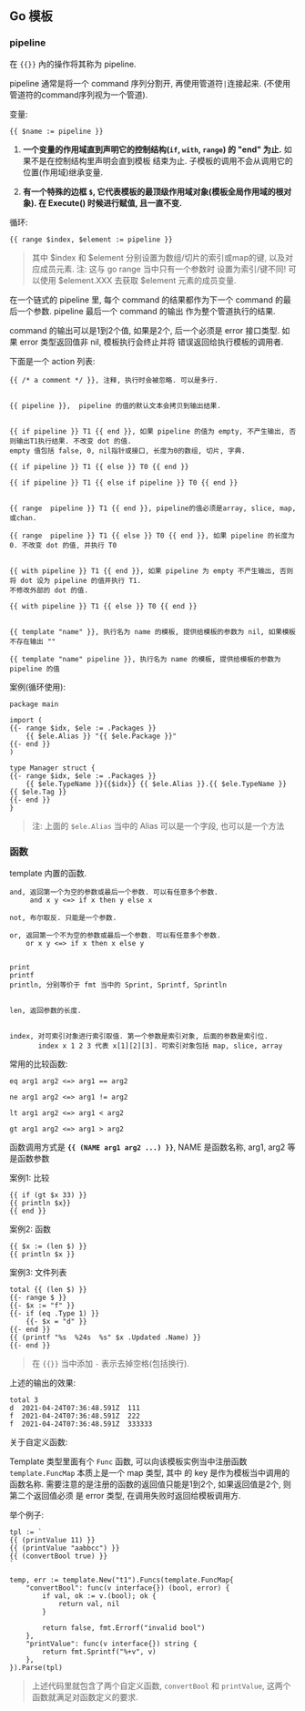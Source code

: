 ## Go 模板

### pipeline

在 `{{}}` 內的操作将其称为 pipeline. 

pipeline 通常是将一个 command 序列分割开, 再使用管道符`|`连接起来. (不使用管道符的command序列视为一个管道).

变量:

```
{{ $name := pipeline }}
```

1. **一个变量的作用域直到声明它的控制结构(`if`, `with`, `range`) 的 "end" 为止.** 如果不是在控制结构里声明会直到模板
结束为止. 子模板的调用不会从调用它的位置(作用域)继承变量.

2. **有一个特殊的边框 `$`, 它代表模板的最顶级作用域对象(模板全局作用域的根对象). 在 Execute() 时候进行赋值, 且一直不变.**

循环:

```
{{ range $index, $element := pipeline }} 
```

> 其中 $index 和 $element 分别设置为数组/切片的索引或map的键, 以及对应成员元素. 注: 这与 go range 当中只有一个参数时
设置为索引/键不同! 可以使用 $element.XXX 去获取 $element 元素的成员变量.


在一个链式的 pipeline 里, 每个 command 的结果都作为下一个 command 的最后一个参数. pipeline 最后一个 command 的输出
作为整个管道执行的结果.

command 的输出可以是1到2个值, 如果是2个, 后一个必须是 error 接口类型. 如果 error 类型返回值非 nil, 模板执行会终止并将
错误返回给执行模板的调用者.


下面是一个 action 列表:

```
{{ /* a comment */ }}, 注释, 执行时会被忽略. 可以是多行. 


{{ pipeline }},  pipeline 的值的默认文本会拷贝到输出结果.


{{ if pipeline }} T1 {{ end }}, 如果 pipeline 的值为 empty, 不产生输出, 否则输出T1执行结果. 不改变 dot 的值. 
empty 值包括 false, 0, nil指针或接口, 长度为0的数组, 切片, 字典.

{{ if pipeline }} T1 {{ else }} T0 {{ end }}

{{ if pipeline }} T1 {{ else if pipeline }} T0 {{ end }}


{{ range  pipeline }} T1 {{ end }}, pipeline的值必须是array, slice, map, 或chan. 

{{ range  pipeline }} T1 {{ else }} T0 {{ end }}, 如果 pipeline 的长度为0. 不改变 dot 的值, 并执行 T0


{{ with pipeline }} T1 {{ end }}, 如果 pipeline 为 empty 不产生输出, 否则将 dot 设为 pipeline 的值并执行 T1.
不修改外部的 dot 的值.

{{ with pipeline }} T1 {{ else }} T0 {{ end }}


{{ template "name" }}, 执行名为 name 的模板, 提供给模板的参数为 nil, 如果模板不存在输出 ""

{{ template "name" pipeline }}, 执行名为 name 的模板, 提供给模板的参数为 pipeline 的值
```


案例(循环使用):

```
package main

import (
{{- range $idx, $ele := .Packages }}
    {{ $ele.Alias }} "{{ $ele.Package }}"
{{- end }}
)

type Manager struct {
{{- range $idx, $ele := .Packages }}
    {{ $ele.TypeName }}{{$idx}} {{ $ele.Alias }}.{{ $ele.TypeName }} {{ $ele.Tag }}
{{- end }}
}
```

> 注: 上面的 `$ele.Alias` 当中的 Alias 可以是一个字段, 也可以是一个方法

### 函数

template 内置的函数. 

```
and, 返回第一个为空的参数或最后一个参数. 可以有任意多个参数.
     and x y <=> if x then y else x

not, 布尔取反. 只能是一个参数.

or, 返回第一个不为空的参数或最后一个参数. 可以有任意多个参数.
    or x y <=> if x then x else y


print
printf
println, 分别等价于 fmt 当中的 Sprint, Sprintf, Sprintln


len, 返回参数的长度.


index, 对可索引对象进行索引取值. 第一个参数是索引对象, 后面的参数是索引位. 
       index x 1 2 3 代表 x[1][2][3]. 可索引对象包括 map, slice, array
```

常用的比较函数:

```
eq arg1 arg2 <=> arg1 == arg2

ne arg1 arg2 <=> arg1 != arg2

lt arg1 arg2 <=> arg1 < arg2

gt arg1 arg2 <=> arg1 > arg2
```

函数调用方式是 **`{{ (NAME arg1 arg2 ...) }}`**, NAME 是函数名称, arg1, arg2 等是函数参数


案例1: 比较
```
{{ if (gt $x 33) }}
{{ println $x}}
{{ end }}
```

案例2: 函数
```
{{ $x := (len $) }}
{{ println $x }}
```

案例3: 文件列表

```
total {{ (len $) }}
{{- range $ }}
{{- $x := "f" }}
{{- if (eq .Type 1) }} 
	{{- $x = "d" }}
{{- end }}
{{ (printf "%s  %24s  %s" $x .Updated .Name) }}
{{- end }}
```

> 在 `{{}}` 当中添加 `-` 表示去掉空格(包括换行). 

上述的输出的效果:
```
total 3
d  2021-04-24T07:36:48.591Z  111
f  2021-04-24T07:36:48.591Z  222
f  2021-04-24T07:36:48.591Z  333333
```

关于自定义函数:

Template 类型里面有个 `Func` 函数, 可以向该模板实例当中注册函数 `template.FuncMap` 本质上是一个 map 类型, 其中
的 key 是作为模板当中调用的函数名称. 需要注意的是注册的函数的返回值只能是1到2个, 如果返回值是2个, 则第二个返回值必须
是 error 类型, 在调用失败时返回给模板调用方.
 
举个例子:

```
tpl := `
{{ (printValue 11) }}
{{ (printValue "aabbcc") }}
{{ (convertBool true) }}
`

temp, err := template.New("t1").Funcs(template.FuncMap{
    "convertBool": func(v interface{}) (bool, error) {
        if val, ok := v.(bool); ok {
            return val, nil
        }

        return false, fmt.Errorf("invalid bool")
    },
    "printValue": func(v interface{}) string {
        return fmt.Sprintf("%+v", v)
    },
}).Parse(tpl)
```

> 上述代码里就包含了两个自定义函数, `convertBool` 和 `printValue`, 这两个函数就满足对函数定义的要求.
